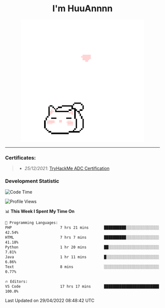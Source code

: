 <h1 align='center'>I'm HuuAnnnn</h1>
<p align="center">
 <img src="cat_intro.gif" />
</p>

___

### Certificates:
>- *25/12/2021*: [TryHackMe ADC Certification](https://tryhackme-certificates.s3-eu-west-1.amazonaws.com/THM-HKVVJOIWJA.png)


### Development Statistic

<!--START_SECTION:waka-->
![Code Time](http://img.shields.io/badge/Code%20Time-124%20hrs%2058%20mins-blue)

![Profile Views](http://img.shields.io/badge/Profile%20Views-19-blue)

📊 **This Week I Spent My Time On** 

```text
💬 Programming Languages: 
PHP                      7 hrs 21 mins       ██████████░░░░░░░░░░░░░░░   42.54% 
HTML                     7 hrs 7 mins        ██████████░░░░░░░░░░░░░░░   41.18% 
Python                   1 hr 20 mins        ██░░░░░░░░░░░░░░░░░░░░░░░   7.81% 
Java                     1 hr 11 mins        █░░░░░░░░░░░░░░░░░░░░░░░░   6.86% 
Text                     8 mins              ░░░░░░░░░░░░░░░░░░░░░░░░░   0.77%

🔥 Editors: 
VS Code                  17 hrs 17 mins      █████████████████████████   100.0%

```


 Last Updated on 29/04/2022 08:48:42 UTC
<!--END_SECTION:waka-->
